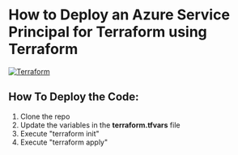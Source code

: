 # How to Deploy an Azure Service Principal for Terraform using Terraform
[![Terraform](https://img.shields.io/badge/terraform-v1.5+-blue.svg)](https://www.terraform.io/downloads.html)

## How To Deploy the Code:

1. Clone the repo
2. Update the variables in the **terraform.tfvars** file
3. Execute "terraform init"
4. Execute "terraform apply"


